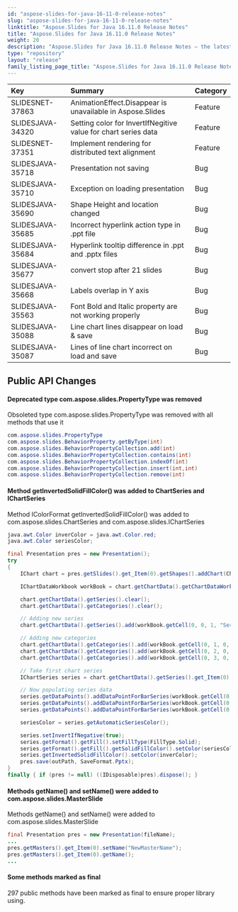 ```yaml
---
id: "aspose-slides-for-java-16-11-0-release-notes"
slug: "aspose-slides-for-java-16-11-0-release-notes"
linktitle: "Aspose.Slides for Java 16.11.0 Release Notes"
title: "Aspose.Slides for Java 16.11.0 Release Notes"
weight: 20
description: "Aspose.Slides for Java 16.11.0 Release Notes – the latest updates and fixes."
type: "repository"
layout: "release"
family_listing_page_title: "Aspose.Slides for Java 16.11.0 Release Notes"
---
```


|**Key** |**Summary** |**Category** |
| :- | :- | :- |
|SLIDESNET-37863|AnimationEffect.Disappear is unavailable in Aspose.Slides|Feature|
|SLIDESJAVA-34320|Setting color for InvertIfNegitive value for chart series data|Feature|
|SLIDESNET-37351|Implement rendering for distributed text alignment|Feature|
|SLIDESJAVA-35718|Presentation not saving|Bug|
|SLIDESJAVA-35710|Exception on loading presentation|Bug|
|SLIDESJAVA-35690|Shape Height and location changed|Bug|
|SLIDESJAVA-35685|Incorrect hyperlink action type in .ppt file|Bug|
|SLIDESJAVA-35684|Hyperlink tooltip difference in .ppt and .pptx files|Bug|
|SLIDESJAVA-35677|convert stop after 21 slides|Bug|
|SLIDESJAVA-35668|Labels overlap in Y axis|Bug|
|SLIDESJAVA-35563|Font Bold and Italic property are not working properly|Bug|
|SLIDESJAVA-35088|Line chart lines disappear on load & save|Bug|
|SLIDESJAVA-35087|Lines of line chart incorrect on load and save|Bug|
## **Public API Changes**
#### **Deprecated type com.aspose.slides.PropertyType was removed**
Obsoleted type com.aspose.slides.PropertyType was removed with all methods that use it
```java
com.aspose.slides.PropertyType
com.aspose.slides.BehaviorProperty.getByType(int)
com.aspose.slides.BehaviorPropertyCollection.add(int)
com.aspose.slides.BehaviorPropertyCollection.contains(int)
com.aspose.slides.BehaviorPropertyCollection.indexOf(int)
com.aspose.slides.BehaviorPropertyCollection.insert(int,int)
com.aspose.slides.BehaviorPropertyCollection.remove(int)
```
#### **Method getInvertedSolidFillColor() was added to ChartSeries and IChartSeries**
Method IColorFormat getInvertedSolidFillColor() was added to com.aspose.slides.ChartSeries and com.aspose.slides.IChartSeries

``` java
java.awt.Color inverColor = java.awt.Color.red;
java.awt.Color seriesColor;

final Presentation pres = new Presentation();
try
{
	IChart chart = pres.getSlides().get_Item(0).getShapes().addChart(ChartType.ClusteredColumn, 100, 100, 400, 300);

	IChartDataWorkbook workBook = chart.getChartData().getChartDataWorkbook();

	chart.getChartData().getSeries().clear();
	chart.getChartData().getCategories().clear();

	// Adding new series
	chart.getChartData().getSeries().add(workBook.getCell(0, 0, 1, "Series 1"), chart.getType());

	// Adding new categories
	chart.getChartData().getCategories().add(workBook.getCell(0, 1, 0, "Category 1"));
	chart.getChartData().getCategories().add(workBook.getCell(0, 2, 0, "Category 2"));
	chart.getChartData().getCategories().add(workBook.getCell(0, 3, 0, "Category 3"));

	// Take first chart series
	IChartSeries series = chart.getChartData().getSeries().get_Item(0);

	// Now populating series data
	series.getDataPoints().addDataPointForBarSeries(workBook.getCell(0, 1, 1, -20));
	series.getDataPoints().addDataPointForBarSeries(workBook.getCell(0, 2, 1, 50));
	series.getDataPoints().addDataPointForBarSeries(workBook.getCell(0, 3, 1, -30));

	seriesColor = series.getAutomaticSeriesColor();

	series.setInvertIfNegative(true);
	series.getFormat().getFill().setFillType(FillType.Solid);
	series.getFormat().getFill().getSolidFillColor().setColor(seriesColor);
	series.getInvertedSolidFillColor().setColor(inverColor);
	pres.save(outPath, SaveFormat.Pptx);
}
finally { if (pres != null) ((IDisposable)pres).dispose(); }
```

#### **Methods getName() and setName() were added to com.aspose.slides.MasterSlide**
Methods getName() and setName() were added to com.aspose.slides.MasterSlide

``` java
final Presentation pres = new Presentation(fileName);
...
pres.getMasters().get_Item(0).setName("NewMasterName");
pres.getMasters().get_Item(0).getName();
...
```

#### **Some methods marked as final**
297 public methods have been marked as final to ensure proper library using.
